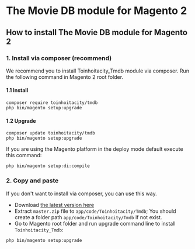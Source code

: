 # The Movie DB module for Magento 2
## How to install The Movie DB module for Magento 2
### 1. Install via composer (recommend)

We recommend you to install Toinhoitacity_Tmdb module via composer. Run the following command in Magento 2 root folder.

#### 1.1 Install

```
composer require toinhoitacity/tmdb
php bin/magento setup:upgrade
```

#### 1.2 Upgrade

```
composer update toinhoitacity/tmdb
php bin/magento setup:upgrade
```

If you are using the Magento platform in the deploy mode default execute this command:

```
php bin/magento setup:di:compile
```

### 2. Copy and paste

If you don't want to install via composer, you can use this way. 

- Download [the latest version here](https://github.com/toinhoitacity/tmdb/archive/master.zip) 
- Extract `master.zip` file to `app/code/Toinhoitacity/Tmdb`; You should create a folder path `app/code/Toinhoitacity/Tmdb` if not exist.
- Go to Magento root folder and run upgrade command line to install `Toinhoitacity_Tmdb`:

```
php bin/magento setup:upgrade
```
